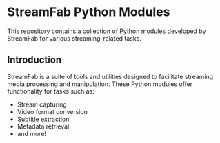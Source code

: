 # StreamFab Python Modules

This repository contains a collection of Python modules developed by StreamFab for various streaming-related tasks.

## Introduction

StreamFab is a suite of tools and utilities designed to facilitate streaming media processing and manipulation. These Python modules offer functionality for tasks such as:

- Stream capturing
- Video format conversion
- Subtitle extraction
- Metadata retrieval
- and more!
